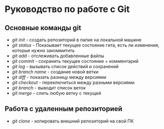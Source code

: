 # Руководство по работе с Git

## Основные команды git
* *git init* - создать репозиторий в папке на локальной машине
* *git status* - Показывает текущее состояние гита, есть 
ли изменения, которые нужно закоммитить
* *git add* - отслеживать добавленные файлы
* *git commit* - сохранить текущее состояние + комментарий
* *git log* - вызывать список действий и сохранений
* *git branch name* - создание новой ветки
* *git diff* - показать разницу между версиями
* *git checkout* - переключиться между разными версиями
* *git branch* - выводит список веток
* *git merge* - слить любую ветку с текущей


## Работа с удаленным репозиторией
* *git clone* - копировать внешний репозиторий на свой ПК
